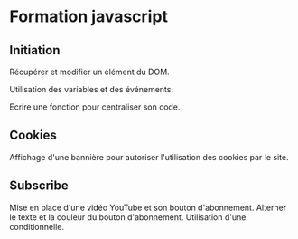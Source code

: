 # Formation javascript
## Initiation
Récupérer et modifier un élément du DOM.

Utilisation des variables et des événements.

Ecrire une fonction pour centraliser son code.

## Cookies
Affichage d'une bannière pour autoriser l'utilisation des cookies par le site.

## Subscribe
Mise en place d'une vidéo YouTube et son bouton d'abonnement.
Alterner le texte et la couleur du bouton d'abonnement.
Utilisation d'une conditionnelle.